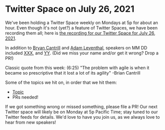 # Twitter Space on July 26, 2021

We've been holding a Twitter Space weekly on Mondays at 5p for about an hour.
Even though it's not (yet?) a feature of Twitter Spaces, we have been
recording them all; here is
[the recording for our Twitter Space for July 26, 2021](https://youtu.be/3tp5EtPdPwY).

In addition to
[Bryan Cantrill](https://twitter.com/bcantrill) and
[Adam Leventhal](https://twitter.com/ahl),
speakers on MM DD included
[XXX](),
and [YY]().
(Did we miss your name and/or get it wrong? Drop a PR!)

Classic quote from this week: (6:25) "The problem with agile is when it became so prescriptive that it lost a lot of its agility" -Brian Cantrill

Some of the topics we hit on, in order that we hit them:

- [Topic](link)
- PRs needed!

If we got something wrong or missed something, please file a PR!
Our next Twitter space will likely be on Monday at 5p Pacific Time; stay tuned
to our Twitter feeds for details.  We'd love to have you join us, as we
always love to hear from new speakers!

